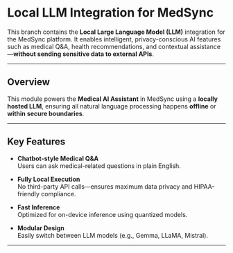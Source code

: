 # Local LLM Integration for MedSync

This branch contains the **Local Large Language Model (LLM)** integration for the MedSync platform. It enables intelligent, privacy-conscious AI features such as medical Q&A, health recommendations, and contextual assistance—**without sending sensitive data to external APIs**.

---

## Overview

This module powers the **Medical AI Assistant** in MedSync using a **locally hosted LLM**, ensuring all natural language processing happens **offline** or **within secure boundaries**.

---

## Key Features

-  **Chatbot-style Medical Q&A**  
  Users can ask medical-related questions in plain English.

-  **Fully Local Execution**  
  No third-party API calls—ensures maximum data privacy and HIPAA-friendly compliance.

-  **Fast Inference**  
  Optimized for on-device inference using quantized models.

-  **Modular Design**  
  Easily switch between LLM models (e.g., Gemma, LLaMA, Mistral).

---

